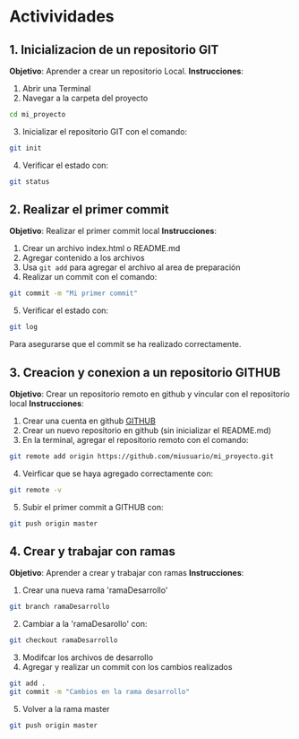 # Activividades
## 1. Inicializacion de un repositorio GIT
**Objetivo**: Aprender a crear un repositorio Local.
**Instrucciones**:
1. Abrir una Terminal
2. Navegar a la carpeta del proyecto
```bash
cd mi_proyecto
```
3. Inicializar el repositorio GIT con el comando:
```bash
git init
```
4. Verificar el estado con:
```bash
git status
```
## 2. Realizar el primer commit
**Objetivo**: Realizar el primer commit local
**Instrucciones**:
1. Crear un archivo index.html o README.md
2. Agregar contenido a los archivos
3. Usa `git add` para agregar el archivo al area de preparación
4. Realizar un commit con el comando:
```bash
git commit -m "Mi primer commit"
```
5. Verificar el estado con:
```bash
git log
```
Para asegurarse que el commit se ha realizado correctamente.
## 3. Creacion y conexion a un repositorio GITHUB
**Objetivo**: Crear un repositorio remoto en github y vincular con el repositorio local
**Instrucciones**:
1. Crear una cuenta en github [GITHUB](https://github.com)
2. Crear un nuevo repositorio en github (sin inicializar el README.md)
3. En la terminal, agregar el repositorio remoto con el comando:
```bash
git remote add origin https://github.com/miusuario/mi_proyecto.git
```
4. Veirficar que se haya agregado correctamente con:
```bash
git remote -v
```
5. Subir el primer commit a GITHUB con:
```bash
git push origin master
```
## 4. Crear y trabajar con ramas
**Objetivo**: Aprender a crear y trabajar con ramas
**Instrucciones**:
1. Crear una nueva rama 'ramaDesarrollo'
```bash
git branch ramaDesarrollo
```
2. Cambiar a la 'ramaDesarollo' con:
```bash
git checkout ramaDesarrollo
```
3. Modifcar los archivos de desarrollo
4. Agregar y realizar un commit con los cambios realizados
```bash
git add .
git commit -m "Cambios en la rama desarrollo"
```
5. Volver a la rama master
```bash
git push origin master
```